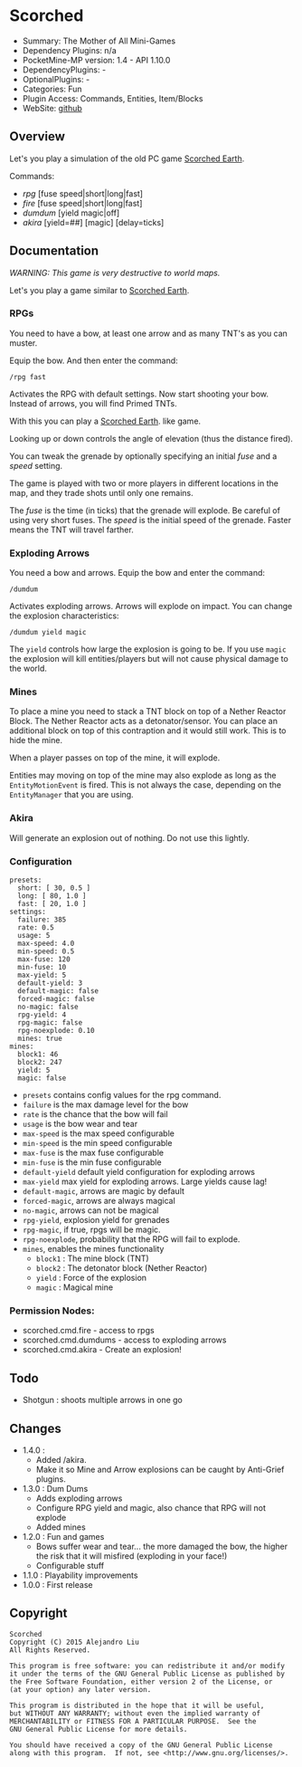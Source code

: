 Scorched
=======

* Summary: The Mother of All Mini-Games
* Dependency Plugins: n/a
* PocketMine-MP version: 1.4 - API 1.10.0
* DependencyPlugins: -
* OptionalPlugins: -
* Categories: Fun
* Plugin Access: Commands, Entities, Item/Blocks
* WebSite: [github](https://github.com/alejandroliu/pocketmine-plugins/tree/master/Scorched)

Overview
--------

Let's you play a simulation of the old PC game
[Scorched Earth](http://en.wikipedia.org/wiki/Scorched_Earth_%28video_game%29).

Commands:

* *rpg*  [fuse speed|short|long|fast]
* *fire* [fuse speed|short|long|fast]
* *dumdum* [yield magic|off]
* *akira* [yield=##] [magic] [delay=ticks]

Documentation
-------------

*WARNING: This game is very destructive to world maps.*

Let's you play a game similar to
[Scorched Earth](http://en.wikipedia.org/wiki/Scorched_Earth_%28video_game%29).

### RPGs

You need to have a bow, at least one arrow and as many TNT's as you
can muster.

Equip the bow.  And then enter the command:

	/rpg fast

Activates the RPG with default settings.  Now start shooting your
bow.  Instead of arrows, you will find Primed TNTs.

With this you can play a
[Scorched Earth](http://en.wikipedia.org/wiki/Scorched_Earth_%28video_game%29).
like game.

Looking up or down controls the angle of elevation (thus the distance fired).

You can tweak the grenade by optionally specifying an initial _fuse_
and a _speed_ setting.

The game is played with two or more players in different locations in
the map, and they trade shots until only one remains.

The _fuse_ is the time (in ticks) that the grenade will explode.
Be careful of using very short fuses.  The _speed_ is the initial
speed of the grenade.  Faster means the TNT will travel farther.

### Exploding Arrows

You need a bow and arrows.  Equip the bow and enter the command:

	/dumdum

Activates exploding arrows.  Arrows will explode on impact.
You can change the explosion characteristics:

	/dumdum yield magic

The `yield` controls how large the explosion is going to be.  If you
use `magic` the explosion will kill entities/players but will not
cause physical damage to the world.

### Mines

To place a mine you need to stack a TNT block on top of a Nether
Reactor Block.  The Nether Reactor acts as a detonator/sensor.  You
can place an additional block on top of this contraption and it would
still work.  This is to hide the mine.

When a player passes on top of the mine, it will explode.

Entities may moving on top of the mine may also explode as long as the
`EntityMotionEvent` is fired.  This is not always the case, depending
on the `EntityManager` that you are using.

### Akira

Will generate an explosion out of nothing.  Do not use this lightly.

### Configuration

	presets:
	  short: [ 30, 0.5 ]
	  long: [ 80, 1.0 ]
	  fast: [ 20, 1.0 ]
	settings:
	  failure: 385
	  rate: 0.5
	  usage: 5
	  max-speed: 4.0
	  min-speed: 0.5
	  max-fuse: 120
	  min-fuse: 10
	  max-yield: 5
	  default-yield: 3
	  default-magic: false
	  forced-magic: false
	  no-magic: false
	  rpg-yield: 4
	  rpg-magic: false
	  rpg-noexplode: 0.10
	  mines: true
	mines:
	  block1: 46
	  block2: 247
	  yield: 5
	  magic: false

* `presets` contains config values for the rpg command.
* `failure` is the max damage level for the bow
* `rate` is the chance that the bow will fail
* `usage` is the bow wear and tear
* `max-speed` is the max speed configurable
* `min-speed` is the min speed configurable
* `max-fuse` is the max fuse configurable
* `min-fuse` is the min fuse configurable
* `default-yield` default yield configuration for exploding arrows
* `max-yield` max yield for exploding arrows.  Large yields cause lag!
* `default-magic`, arrows are magic by default
* `forced-magic`, arrows are always magical
* `no-magic`, arrows can not be magical
* `rpg-yield`, explosion yield for grenades
* `rpg-magic`, if true, rpgs will be magic.
* `rpg-noexplode`, probability that the RPG will fail to explode.
* `mines`, enables the mines functionality
  * `block1` : The mine block (TNT)
  * `block2` : The detonator block (Nether Reactor)
  * `yield` : Force of the explosion
  * `magic` : Magical mine

### Permission Nodes:

* scorched.cmd.fire - access to rpgs
* scorched.cmd.dumdums - access to exploding arrows
* scorched.cmd.akira - Create an explosion!

Todo
----
* Shotgun : shoots multiple arrows in one go

Changes
-------

* 1.4.0 :
  * Added /akira.
  * Make it so Mine and Arrow explosions can be caught by Anti-Grief
    plugins.
* 1.3.0 : Dum Dums
  * Adds exploding arrows
  * Configure RPG yield and magic, also chance that RPG will not
    explode
  * Added mines
* 1.2.0 : Fun and games
  * Bows suffer wear and tear... the more damaged the bow, the higher
    the risk that it will misfired (exploding in your face!)
  * Configurable stuff
* 1.1.0 : Playability improvements
* 1.0.0 : First release

Copyright
---------

    Scorched
    Copyright (C) 2015 Alejandro Liu
    All Rights Reserved.

    This program is free software: you can redistribute it and/or modify
    it under the terms of the GNU General Public License as published by
    the Free Software Foundation, either version 2 of the License, or
    (at your option) any later version.

    This program is distributed in the hope that it will be useful,
    but WITHOUT ANY WARRANTY; without even the implied warranty of
    MERCHANTABILITY or FITNESS FOR A PARTICULAR PURPOSE.  See the
    GNU General Public License for more details.

    You should have received a copy of the GNU General Public License
    along with this program.  If not, see <http://www.gnu.org/licenses/>.
